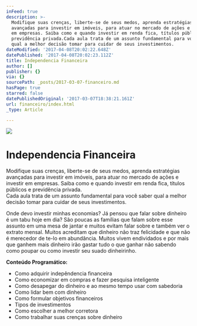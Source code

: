 ```yaml
---
inFeed: true
description: >-
  Modifique suas crenças, liberte-se de seus medos, aprenda estratégias
  avançadas para investir em imóveis, para atuar no mercado de ações e investir
  em empresas. Saiba como e quando investir em renda fica, títulos públicos e
  previdência privada.Cada aula trata de um assunto fundamental para você saber
  qual a melhor decisão tomar para cuidar de seus investimentos.
dateModified: '2017-04-08T20:02:22.648Z'
datePublished: '2017-04-08T20:02:23.112Z'
title: Independencia Financeira
author: []
publisher: {}
via: {}
sourcePath: _posts/2017-03-07-financeiro.md
hasPage: true
starred: false
datePublishedOriginal: '2017-03-07T18:38:21.161Z'
url: financeiro/index.html
_type: Article

---
```

![](https://the-grid-user-content.s3-us-west-2.amazonaws.com/bcf8569f-999f-41f5-aa5f-26a7741a838c.jpg)

# Independencia Financeira

Modifique suas crenças, liberte-se de seus medos, aprenda estratégias avançadas para investir em imóveis, para atuar no mercado de ações e investir em empresas. Saiba como e quando investir em renda fica, títulos públicos e previdência privada.  
Cada aula trata de um assunto fundamental para você saber qual a melhor decisão tomar para cuidar de seus investimentos.

Onde devo investir minhas economias? Já pensou que falar sobre dinheiro é um tabu hoje em dia? São poucas as famílias que falam sobre esse assunto em uma mesa de jantar e muitos evitam falar sobre e também ver o extrato mensal. Muitos acreditam que dinheiro não traz felicidade e que não é merecedor de te-lo em abundância. Muitos vivem endividados e por mais que ganhem mais dinheiro irão gastar tudo o que ganhar não sabendo como poupar ou como investir seu suado dinheirinho.

**Conteúdo Programático:**

* Como adquirir indepêndencia financeira
* Como economizar em compras e fazer pesquisa inteligente
* Como desapegar do dinheiro e ao mesmo tempo usar com sabedoria
* Como lidar bem com dinheiro
* Como formular objetivos financeiros
* Tipos de investimentos
* Como escolher a melhor corretora
* Como trabalhar suas crenças sobre dinheiro